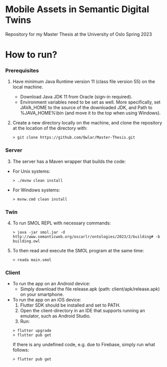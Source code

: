# Mobile Assets in Semantic Digital Twins
Repository for my Master Thesis at the University of Oslo Spring 2023

# How to run?
### Prerequisites
1. Have minimum Java Runtime version 11 (class file version 55) on the local machine. 
    * Download Java JDK 11 from Oracle (sign-in required). 
    * Environment variables need to be set as well. More specifically, set JAVA_HOME to the source of the downloaded JDK, and Path to %JAVA_HOME%\bin (and move it to the top when using Windows).


2. Create a new directory locally on the machine, and clone the repository at the location of the directory with:
    ````flutter
    > git clone https://github.com/Owlar/Master-Thesis.git
    ````

### Server
3. The server has a Maven wrapper that builds the code:
* For Unix systems:
    ````flutter
    > ./mvnw clean install
    ````
* For Windows systems:
    ````flutter
    > mvnw.cmd clean install
    ````
    

### Twin
4. To run SMOL REPL with necessary commands:
    ````flutter
    > java -jar smol.jar -d http://www.semanticweb.org/oscarlr/ontologies/2023/2/building# -b building.owl
    ````
5. To then read and execute the SMOL program at the same time:
    ````flutter
    > reada main.smol
    ````

### Client
* To run the app on an Android device:
    * Simply download the file release.apk (path: client/apk/release.apk) on your smartphone.
* To run the app on an iOS device:
    1. Flutter SDK should be installed and set to PATH.
    2. Open the client-directory in an IDE that supports running an emulator, such as Android Studio. 
    3. Run:
    ````flutter
    > flutter upgrade
    > flutter pub get
    ````
    If there is any undefined code, e.g. due to Firebase, simply run what follows:
    ````flutter
    > flutter pub get
    ````
 
